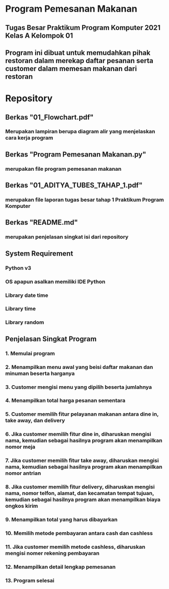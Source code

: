 # Program Pemesanan Makanan
## Tugas Besar Praktikum Program Komputer 2021 Kelas A Kelompok 01
## Program ini dibuat untuk memudahkan pihak restoran dalam merekap daftar pesanan serta customer dalam memesan makanan dari restoran
# Repository
## Berkas "01_Flowchart.pdf"
### Merupakan lampiran berupa diagram alir yang menjelaskan cara kerja program
## Berkas "Program Pemesanan Makanan.py"
### merupakan file program pemesanan makanan
## Berkas "01_ADITYA_TUBES_TAHAP_1.pdf"
### merupakan file laporan tugas besar tahap 1 Praktikum Program Komputer
## Berkas "README.md"
### merupakan penjelasan singkat isi dari repository
## System Requirement
### Python v3
### OS apapun asalkan memiliki IDE Python
### Library date time
### Library time
### Library random
## Penjelasan Singkat Program
### 1. Memulai program
### 2. Menampilkan menu awal yang beisi daftar makanan dan minuman beserta harganya
### 3. Customer mengisi menu yang dipilih beserta jumlahnya
### 4. Menampilkan total harga pesanan sementara
### 5. Customer memilih fitur pelayanan makanan antara dine in, take away, dan delivery
### 6. Jika customer memilih fitur dine in, diharuskan mengisi nama, kemudian sebagai hasilnya program akan menampilkan nomor meja
### 7. Jika customer memilih fitur take away, diharuskan mengisi nama, kemudian sebagai hasilnya program akan menampilkan nomor antrian
### 8. Jika customer memilih fitur delivery, diharuskan mengisi nama, nomor telfon, alamat, dan kecamatan tempat tujuan, kemudian sebagai hasilnya program akan menampilkan biaya ongkos kirim
### 9. Menampilkan total yang harus dibayarkan
### 10. Memilih metode pembayaran antara cash dan cashless
### 11. Jika customer memilih metode cashless, diharuskan mengisi nomer rekening pembayaran
### 12. Menampilkan detail lengkap pemesanan
### 13. Program selesai